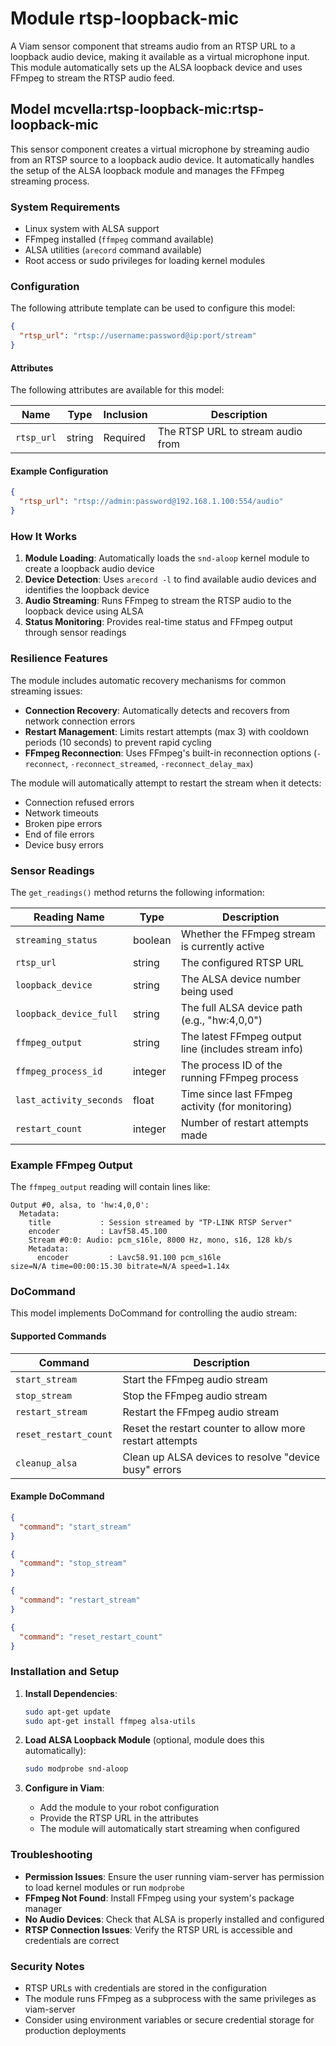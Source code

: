 # Module rtsp-loopback-mic 

A Viam sensor component that streams audio from an RTSP URL to a loopback audio device, making it available as a virtual microphone input. This module automatically sets up the ALSA loopback device and uses FFmpeg to stream the RTSP audio feed.

## Model mcvella:rtsp-loopback-mic:rtsp-loopback-mic

This sensor component creates a virtual microphone by streaming audio from an RTSP source to a loopback audio device. It automatically handles the setup of the ALSA loopback module and manages the FFmpeg streaming process.

### System Requirements

- Linux system with ALSA support
- FFmpeg installed (`ffmpeg` command available)
- ALSA utilities (`arecord` command available)
- Root access or sudo privileges for loading kernel modules

### Configuration
The following attribute template can be used to configure this model:

```json
{
  "rtsp_url": "rtsp://username:password@ip:port/stream"
}
```

#### Attributes

The following attributes are available for this model:

| Name       | Type   | Inclusion | Description                                    |
|------------|--------|-----------|------------------------------------------------|
| `rtsp_url` | string | Required  | The RTSP URL to stream audio from              |

#### Example Configuration

```json
{
  "rtsp_url": "rtsp://admin:password@192.168.1.100:554/audio"
}
```

### How It Works

1. **Module Loading**: Automatically loads the `snd-aloop` kernel module to create a loopback audio device
2. **Device Detection**: Uses `arecord -l` to find available audio devices and identifies the loopback device
3. **Audio Streaming**: Runs FFmpeg to stream the RTSP audio to the loopback device using ALSA
4. **Status Monitoring**: Provides real-time status and FFmpeg output through sensor readings

### Resilience Features

The module includes automatic recovery mechanisms for common streaming issues:

- **Connection Recovery**: Automatically detects and recovers from network connection errors
- **Restart Management**: Limits restart attempts (max 3) with cooldown periods (10 seconds) to prevent rapid cycling
- **FFmpeg Reconnection**: Uses FFmpeg's built-in reconnection options (`-reconnect`, `-reconnect_streamed`, `-reconnect_delay_max`)

The module will automatically attempt to restart the stream when it detects:
- Connection refused errors
- Network timeouts
- Broken pipe errors
- End of file errors
- Device busy errors

### Sensor Readings

The `get_readings()` method returns the following information:

| Reading Name        | Type    | Description                                    |
|---------------------|---------|------------------------------------------------|
| `streaming_status`  | boolean | Whether the FFmpeg stream is currently active  |
| `rtsp_url`          | string  | The configured RTSP URL                        |
| `loopback_device`   | string  | The ALSA device number being used              |
| `loopback_device_full` | string | The full ALSA device path (e.g., "hw:4,0,0") |
| `ffmpeg_output`     | string  | The latest FFmpeg output line (includes stream info) |
| `ffmpeg_process_id` | integer | The process ID of the running FFmpeg process   |
| `last_activity_seconds` | float | Time since last FFmpeg activity (for monitoring) |
| `restart_count`     | integer | Number of restart attempts made                |

### Example FFmpeg Output

The `ffmpeg_output` reading will contain lines like:
```
Output #0, alsa, to 'hw:4,0,0':
  Metadata:
    title           : Session streamed by "TP-LINK RTSP Server"
    encoder         : Lavf58.45.100
    Stream #0:0: Audio: pcm_s16le, 8000 Hz, mono, s16, 128 kb/s
    Metadata:
      encoder         : Lavc58.91.100 pcm_s16le
size=N/A time=00:00:15.30 bitrate=N/A speed=1.14x
```

### DoCommand

This model implements DoCommand for controlling the audio stream:

#### Supported Commands

| Command        | Description                    |
|----------------|--------------------------------|
| `start_stream` | Start the FFmpeg audio stream  |
| `stop_stream`  | Stop the FFmpeg audio stream   |
| `restart_stream` | Restart the FFmpeg audio stream |
| `reset_restart_count` | Reset the restart counter to allow more restart attempts |
| `cleanup_alsa` | Clean up ALSA devices to resolve "device busy" errors |

#### Example DoCommand

```json
{
  "command": "start_stream"
}
```

```json
{
  "command": "stop_stream"
}
```

```json
{
  "command": "restart_stream"
}
```

```json
{
  "command": "reset_restart_count"
}
```

### Installation and Setup

1. **Install Dependencies**:
   ```bash
   sudo apt-get update
   sudo apt-get install ffmpeg alsa-utils
   ```

2. **Load ALSA Loopback Module** (optional, module does this automatically):
   ```bash
   sudo modprobe snd-aloop
   ```

3. **Configure in Viam**:
   - Add the module to your robot configuration
   - Provide the RTSP URL in the attributes
   - The module will automatically start streaming when configured

### Troubleshooting

- **Permission Issues**: Ensure the user running viam-server has permission to load kernel modules or run `modprobe`
- **FFmpeg Not Found**: Install FFmpeg using your system's package manager
- **No Audio Devices**: Check that ALSA is properly installed and configured
- **RTSP Connection Issues**: Verify the RTSP URL is accessible and credentials are correct

### Security Notes

- RTSP URLs with credentials are stored in the configuration
- The module runs FFmpeg as a subprocess with the same privileges as viam-server
- Consider using environment variables or secure credential storage for production deployments
